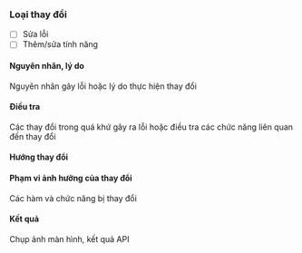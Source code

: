 ### Loại thay đổi
- [ ] Sửa lỗi
- [ ] Thêm/sửa tính năng

#### Nguyên nhân, lý do
Nguyên nhân gây lỗi hoặc lý do thực hiện thay đổi

#### Điều tra
Các thay đổi trong quá khứ gây ra lỗi hoặc điều tra các chức năng liên quan đến thay đổi


#### Hướng thay đổi

#### Phạm vi ảnh hưởng của thay đổi
Các hàm và chức năng bị thay đổi

#### Kết quả
Chụp ảnh màn hình, kết quả API
